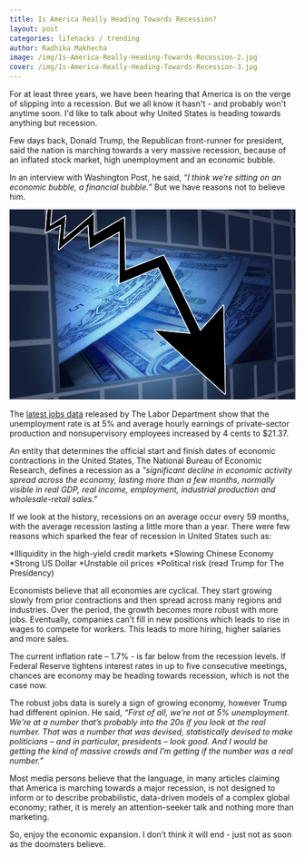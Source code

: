 ```yaml
---
title: Is America Really Heading Towards Recession?
layout: post
categories: lifehacks / trending
author: Radhika Makhecha
image: /img/Is-America-Really-Heading-Towards-Recession-2.jpg
cover: /img/Is-America-Really-Heading-Towards-Recession-3.jpg
---
```


For at least three years, we have been hearing that America is on the verge of slipping into a recession.
But we all know it hasn't - and probably won't anytime soon. I'd like to talk about why United States is heading towards anything but recession.

Few days back, Donald Trump, the Republican front-runner for president, said the nation is marching towards a very massive recession, because of an inflated stock market, high unemployment and an economic bubble.

In an interview with Washington Post, he said, *“I think we’re sitting on an economic bubble, a financial bubble.”*
But we have reasons not to believe him.

![Existential - Is America Really Heading Towards Recession?](/img/Is-America-Really-Heading-Towards-Recession.jpg)

The [latest jobs data](http://www.bls.gov/news.release/empsit.htm) released by The Labor Department show that the unemployment rate is at 5% and average hourly earnings of private-sector production and nonsupervisory employees increased by 4 cents to $21.37. 

An entity that determines the official start and finish dates of economic contractions in the United States, The National Bureau of Economic Research,  defines a recession as a *"significant decline in economic activity spread across the economy, lasting more than a few months, normally visible in real GDP, real income, employment, industrial production and wholesale-retail sales."*

If we look at the history, recessions on an average occur every 59 months, with the average recession lasting a little more than a year. There were few reasons which sparked the fear of recession in United States such as:

*Illiquidity in the high-yield credit markets
*Slowing Chinese Economy
*Strong US Dollar
*Unstable oil prices
*Political risk (read Trump for The Presidency)

Economists believe that all economies are cyclical. They start growing slowly from prior contractions and then spread across many regions and industries. Over the period, the growth becomes more robust with more jobs. Eventually, companies can’t fill in new positions which leads to rise in wages to compete for workers. This leads to more hiring, higher salaries and more sales.

The current inflation rate – 1.7% - is far below from the recession levels. If Federal Reserve tightens interest rates in up to five consecutive meetings, chances are economy may be heading towards recession, which is not the case now.

The robust jobs data is surely a sign of growing economy, however Trump had different opinion. He said, *“First of all, we’re not at 5% unemployment. We’re at a number that’s probably into the 20s if you look at the real number. That was a number that was devised, statistically devised to make politicians – and in particular, presidents – look good. And I would be getting the kind of massive crowds and I’m getting if the number was a real number.”*

Most media persons believe that the language, in many articles claiming that America is marching towards a major recession, is not designed to inform or to describe probabilistic, data-driven models of a complex global economy; rather, it is merely an attention-seeker talk and nothing more than marketing.

So, enjoy the economic expansion. I don’t think it will end - just not as soon as the doomsters believe.